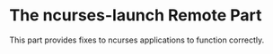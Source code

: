 # The ncurses-launch Remote Part
This part provides fixes to ncurses applications to function correctly.
